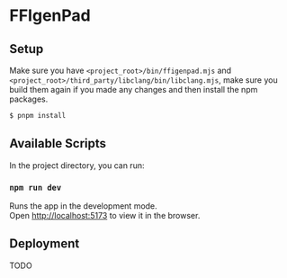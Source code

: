 # FFIgenPad

## Setup

Make sure you have `<project_root>/bin/ffigenpad.mjs` and `<project_root>/third_party/libclang/bin/libclang.mjs`, make sure you build them again if you made any changes and then install the npm packages.

```bash
$ pnpm install
```

## Available Scripts

In the project directory, you can run:

### `npm run dev`

Runs the app in the development mode.<br>
Open [http://localhost:5173](http://localhost:5173) to view it in the browser.

## Deployment

TODO
